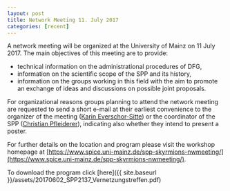 ```yaml
---
layout: post
title: Network Meeting 11. July 2017
categories: [recent]
---
```


A network meeting will be organized at the University of Mainz on 11 July 2017. The
main objectives of this meeting are to provide:
* technical information on the administrational procedures of DFG,
* information on the scientific scope of the SPP and its history,
* information on the groups working in this field with the aim to promote an exchange of ideas and discussions on possible joint proposals.

<!--more-->

For organizational reasons groups planning to attend the network meeting are
requested to send a short e-mail at their earliest convenience to the organizer of the
meeting ([Karin Everschor-Sitte](mailto:kaeversc@uni-mainz.de)) or the coordinator of the SPP ([Christian Pfleiderer](mailto:christian.pfleiderer@frm2.tum.de)),
indicating also whether they intend to present a poster.

For further details on the location and program please visit the workshop homepage at [https://www.spice.uni-mainz.de/spp-skyrmions-nwmeeting/](https://www.spice.uni-mainz.de/spp-skyrmions-nwmeeting/).

To download the program click [here]({{ site.baseurl }}/assets/20170602_SPP2137_Vernetzungstreffen.pdf)
